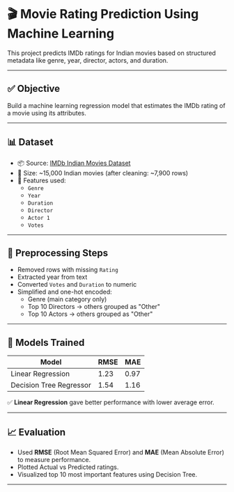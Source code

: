 # 🎬 Movie Rating Prediction Using Machine Learning

This project predicts IMDb ratings for Indian movies based on structured metadata like genre, year, director, actors, and duration.

---

## ✅ Objective

Build a machine learning regression model that estimates the IMDb rating of a movie using its attributes.

---

## 📊 Dataset

- 📦 Source: [IMDb Indian Movies Dataset](https://www.kaggle.com/datasets/adrianmcmahon/imdb-india-movies)
- 🎥 Size: ~15,000 Indian movies (after cleaning: ~7,900 rows)
- 📌 Features used:
  - `Genre`
  - `Year`
  - `Duration`
  - `Director`
  - `Actor 1`
  - `Votes`

---

## 🧹 Preprocessing Steps

- Removed rows with missing `Rating`
- Extracted year from text
- Converted `Votes` and `Duration` to numeric
- Simplified and one-hot encoded:
  - Genre (main category only)
  - Top 10 Directors → others grouped as "Other"
  - Top 10 Actors → others grouped as "Other"

---

## 🤖 Models Trained

| Model                | RMSE  | MAE  |
|---------------------|-------|------|
| Linear Regression    | 1.23  | 0.97 |
| Decision Tree Regressor | 1.54  | 1.16 |

✅ **Linear Regression** gave better performance with lower average error.

---

## 📈 Evaluation

- Used **RMSE** (Root Mean Squared Error) and **MAE** (Mean Absolute Error) to measure performance.
- Plotted Actual vs Predicted ratings.
- Visualized top 10 most important features using Decision Tree.

---
